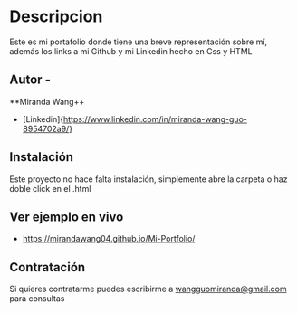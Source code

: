 # Descripcion
Este es mi portafolio donde tiene una breve representación sobre mí, además los links a mi Github y mi Linkedin hecho en Css y HTML

## Autor -
**Miranda Wang++
* [Linkedin]{https://www.linkedin.com/in/miranda-wang-guo-8954702a9/}

## Instalación
Este proyecto no hace falta instalación, simplemente abre la carpeta o haz doble click en el .html

## Ver ejemplo en vivo
* https://mirandawang04.github.io/Mi-Portfolio/

## Contratación
Si quieres contratarme puedes escribirme a wangguomiranda@gmail.com para consultas
